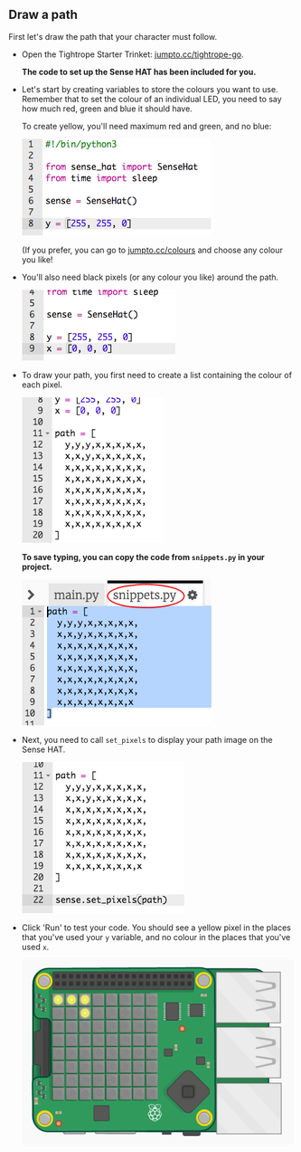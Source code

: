 ## Draw a path

First let's draw the path that your character must follow.

+ Open the Tightrope Starter Trinket: <a href="http://jumpto.cc/tightrope-go" target="_blank">jumpto.cc/tightrope-go</a>.
    
    **The code to set up the Sense HAT has been included for you.**

+ Let's start by creating variables to store the colours you want to use. Remember that to set the colour of an individual LED, you need to say how much red, green and blue it should have.
    
    To create yellow, you'll need maximum red and green, and no blue:
    
    ![captură de ecran](images/tightrope-yellow.png)
    
    (If you prefer, you can go to [jumpto.cc/colours](http://jumpto.cc/colours) and choose any colour you like!

+ You'll also need black pixels (or any colour you like) around the path.
    
    ![captură de ecran](images/tightrope-black.png)

+ To draw your path, you first need to create a list containing the colour of each pixel.
    
    ![captură de ecran](images/tightrope-path.png)
    
    **To save typing, you can copy the code from `snippets.py` in your project.**
    
    ![captură de ecran](images/tightrope-snippets.png)

+ Next, you need to call `set_pixels` to display your path image on the Sense HAT.
    
    ![captură de ecran](images/tightrope-set-pixels.png)

+ Click 'Run' to test your code. You should see a yellow pixel in the places that you've used your `y` variable, and no colour in the places that you've used `x`.
    
    ![captură de ecran](images/tightrope-path-test.png)